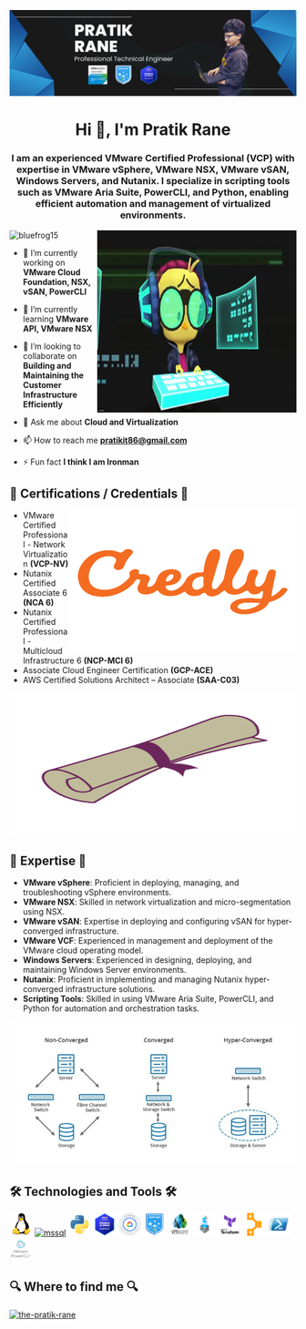 ![logo](https://github.com/vExpertPratik/vExpertPratik/blob/main/Images/Banner.png)
<h1 align="center">Hi 👋, I'm Pratik Rane</h1>
<h3 align="center">I am an experienced VMware Certified Professional (VCP) with expertise in VMware vSphere, VMware NSX, VMware vSAN, Windows Servers, and Nutanix. I specialize in scripting tools such as VMware Aria Suite, PowerCLI, and Python, enabling efficient automation and management of virtualized environments.</h3>

<img align="right" alt="coding" width="350" height="320" src="https://github.com/vExpertPratik/vExpertPratik/blob/main/Images/Coding.gif">
<p align="left"> <img src="https://komarev.com/ghpvc/?username=bluefrog15&label=Profile%20views&color=0e75b6&style=flat" alt="bluefrog15" /> </p>

- 🔭 I’m currently working on **VMware Cloud Foundation, NSX, vSAN, PowerCLI**

- 🌱 I’m currently learning **VMware API, VMware NSX**

- 👯 I’m looking to collaborate on **Building and Maintaining the Customer Infrastructure Efficiently**

- 💬 Ask me about **Cloud and Virtualization**

- 📫 How to reach me **pratikit86@gmail.com**

- ⚡ Fun fact **I think I am Ironman**

## 🌟 Certifications / Credentials 🌟


<a href="https://www.credly.com/users/the-pratik-rane/badges"> <img align="right" src="https://github.com/vExpertPratik/vExpertPratik/blob/main/Images/credly.png" alt="certificate" height="250" width="400"/></a>

- VMware Certified Professional - Network Virtualization **(VCP-NV)**
- Nutanix Certified Associate 6 **(NCA 6)**
- Nutanix Certified Professional - Multicloud Infrastructure 6 **(NCP-MCI 6)**
- Associate Cloud Engineer Certification **(GCP-ACE)**
- AWS Certified Solutions Architect – Associate **(SAA-C03)**

<div align="center">
<img src="https://github.com/vExpertPratik/vExpertPratik/blob/main/Images/certificate.gif" alt="certificate" height="250" width="600"/>
</div>

## 📖 Expertise 📖

- **VMware vSphere**: Proficient in deploying, managing, and troubleshooting vSphere environments.
- **VMware NSX**: Skilled in network virtualization and micro-segmentation using NSX.
- **VMware vSAN**: Expertise in deploying and configuring vSAN for hyper-converged infrastructure.
- **VMware VCF**: Experienced in management and deployment of the VMware cloud operating model.
- **Windows Servers**: Experienced in designing, deploying, and maintaining Windows Server environments.
- **Nutanix**: Proficient in implementing and managing Nutanix hyper-converged infrastructure solutions.
- **Scripting Tools**: Skilled in using VMware Aria Suite, PowerCLI, and Python for automation and orchestration tasks.

<div align="center">
<img src="https://github.com/vExpertPratik/vExpertPratik/blob/main/Images/Hyperconvergence.jpg" alt="certificate"/>
</div>


## 🛠 Technologies and Tools 🛠
<p>
    <a href="https://www.linux.org/" target="_blank" rel="noreferrer"><img src="https://raw.githubusercontent.com/devicons/devicon/master/icons/linux/linux-original.svg" alt="linux" width="40" height="40" style="text-decoration:none;"/></a>
    <a href="https://www.microsoft.com/en-us/sql-server" target="_blank" rel="noreferrer"><img src="https://www.svgrepo.com/show/303229/microsoft-sql-server-logo.svg" alt="mssql" width="40" height="40" style="text-decoration:none;"/></a>
    <a href="https://www.python.org" target="_blank" rel="noreferrer"><img src="https://raw.githubusercontent.com/devicons/devicon/master/icons/python/python-original.svg" alt="python" width="40" height="40" style="text-decoration:none;"/></a>
    <a href="https://aws.amazon.com/" target="_blank" rel="noreferrer"><img src="https://github.com/vExpertPratik/vExpertPratik/blob/main/Images/AWS.png" alt="AWS" width="40" height="40" style="text-decoration:none;"/></a>
    <a href="https://cloud.google.com/" target="_blank" rel="noreferrer"><img src="https://github.com/vExpertPratik/vExpertPratik/blob/main/Images/GCP.png" alt="GCP" width="40" height="40" style="text-decoration:none;"/></a>
    <a href="https://www.nutanix.com/products" target="_blank" rel="noreferrer"><img src="https://github.com/vExpertPratik/vExpertPratik/blob/main/Images/Nutanix.png" alt="Nutanix" width="40" height="40" style="text-decoration:none;"/></a>
    <a href="https://www.vmware.com/" target="_blank" rel="noreferrer"><img src="https://github.com/vExpertPratik/vExpertPratik/blob/main/Images/VMware.png" alt="VMware" width="40" height="40" style="text-decoration:none;"/></a>
    <a href="https://www.microsoft.com/en-in/windows-server" target="_blank" rel="noreferrer"><img src="https://github.com/vExpertPratik/vExpertPratik/blob/main/Images/Windows.png" alt="Windows" width="40" height="40" style="text-decoration:none;"/></a>
    <a href="https://www.terraform.io/use-cases/infrastructure-as-code" target="_blank" rel="noreferrer"><img src="https://github.com/vExpertPratik/vExpertPratik/blob/main/Images/Terraform.png" alt="Terraform" width="40" height="40" style="text-decoration:none;"/></a>
    <a href="https://www.puppet.com/docs/puppet/6/puppet_overview.html" target="_blank" rel="noreferrer"><img src="https://github.com/vExpertPratik/vExpertPratik/blob/main/Images/Puppet_Tool.png" alt="Puppet_Tool" width="40" height="40" style="text-decoration:none;"/></a>
    <a href="https://learn.microsoft.com/en-us/powershell/" target="_blank" rel="noreferrer"><img src="https://github.com/vExpertPratik/vExpertPratik/blob/main/Images/PowerShell.png" alt="PowerShell" width="40" height="40" style="text-decoration:none;"/></a>
    <a href="https://developer.broadcom.com/tools/vmware-powercli/latest" target="_blank" rel="noreferrer"><img src="https://github.com/vExpertPratik/vExpertPratik/blob/main/Images/PowerCLI.png" alt="PowerCLI" width="40" height="40" style="text-decoration:none;"/></a>
</p>


## 🔍 Where to find me 🔍
<p>
<a href="https://linkedin.com/in/the-pratik-rane" target="blank"><img align="center" src="https://raw.githubusercontent.com/rahuldkjain/github-profile-readme-generator/master/src/images/icons/Social/linked-in-alt.svg" alt="the-pratik-rane" height="30" width="40" /></a>
</p>

<!-- <p><img src="https://github-readme-stats.vercel.app/api/top-langs?username=vExpertPratik&show_icons=true&locale=en&layout=compact" alt="vExpertPratik"/></p>

#<p>&nbsp;<img align="center" src="https://github-readme-stats.vercel.app/api?username=vExpertPratik&show_icons=true&locale=en" alt="vExpertPratik"/></p> -->

